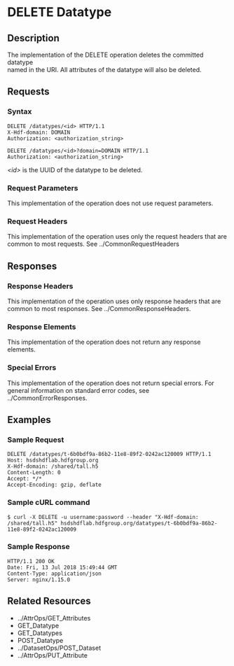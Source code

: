 DELETE Datatype
===============

Description
-----------

The implementation of the DELETE operation deletes the committed datatype  
named in the URI. All attributes of the datatype will also be deleted.

Requests
--------

### Syntax

``` sourceCode
DELETE /datatypes/<id> HTTP/1.1
X-Hdf-domain: DOMAIN
Authorization: <authorization_string>
```

``` sourceCode
DELETE /datatypes/<id>?domain=DOMAIN HTTP/1.1
Authorization: <authorization_string>
```

*&lt;id&gt;* is the UUID of the datatype to be deleted.

### Request Parameters

This implementation of the operation does not use request parameters.

### Request Headers

This implementation of the operation uses only the request headers that are common to most requests. See ../CommonRequestHeaders

Responses
---------

### Response Headers

This implementation of the operation uses only response headers that are common to most responses. See ../CommonResponseHeaders.

### Response Elements

This implementation of the operation does not return any response elements.

### Special Errors

This implementation of the operation does not return special errors. For general information on standard error codes, see ../CommonErrorResponses.

Examples
--------

### Sample Request

``` sourceCode
DELETE /datatypes/t-6b0bdf9a-86b2-11e8-89f2-0242ac120009 HTTP/1.1
Host: hsdshdflab.hdfgroup.org
X-Hdf-domain: /shared/tall.h5
Content-Length: 0
Accept: */*
Accept-Encoding: gzip, deflate
```

### Sample cURL command

``` sourceCode
$ curl -X DELETE -u username:password --header "X-Hdf-domain: /shared/tall.h5" hsdshdflab.hdfgroup.org/datatypes/t-6b0bdf9a-86b2-11e8-89f2-0242ac120009
```

### Sample Response

``` sourceCode
HTTP/1.1 200 OK
Date: Fri, 13 Jul 2018 15:49:44 GMT
Content-Type: application/json
Server: nginx/1.15.0
```

Related Resources
-----------------

-   ../AttrOps/GET\_Attributes
-   GET\_Datatype
-   GET\_Datatypes
-   POST\_Datatype
-   ../DatasetOps/POST\_Dataset
-   ../AttrOps/PUT\_Attribute


